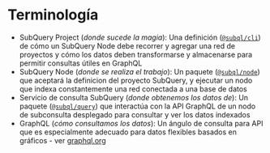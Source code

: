 # Terminología

- SubQuery Project (*donde sucede la magia*): Una definición ([`@subql/cli`](https://www.npmjs.com/package/@subql/cli)) de cómo un SubQuery Node debe recorrer y agregar una red de proyectos y cómo los datos deben transformarse y almacenarse para permitir consultas útiles en GraphQL
- SubQuery Node (*donde se realiza el trabajo*): Un paquete ([`@subql/node`](https://www.npmjs.com/package/@subql/node)) que aceptará la definicion del proyecto SubQuery, y ejecutar un nodo que indexa constantemente una red conectada a una base de datos
- Servicio de consulta SubQuery (*donde obtenemos los datos de*): Un paquete ([`@subql/query`](https://www.npmjs.com/package/@subql/query)) que interactúa con la API GraphQL de un nodo de subconsulta desplegado para consultar y ver los datos indexados
- GraphQL (*cómo consultamos los datos*): Un ángulo de consulta para API que es especialmente adecuado para datos flexibles basados en gráficos - ver [graphql.org](https://graphql.org/learn/)